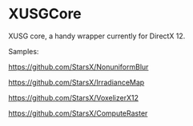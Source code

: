 # XUSGCore
XUSG core, a handy wrapper currently for DirectX 12.

Samples:

https://github.com/StarsX/NonuniformBlur

https://github.com/StarsX/IrradianceMap

https://github.com/StarsX/VoxelizerX12

https://github.com/StarsX/ComputeRaster
